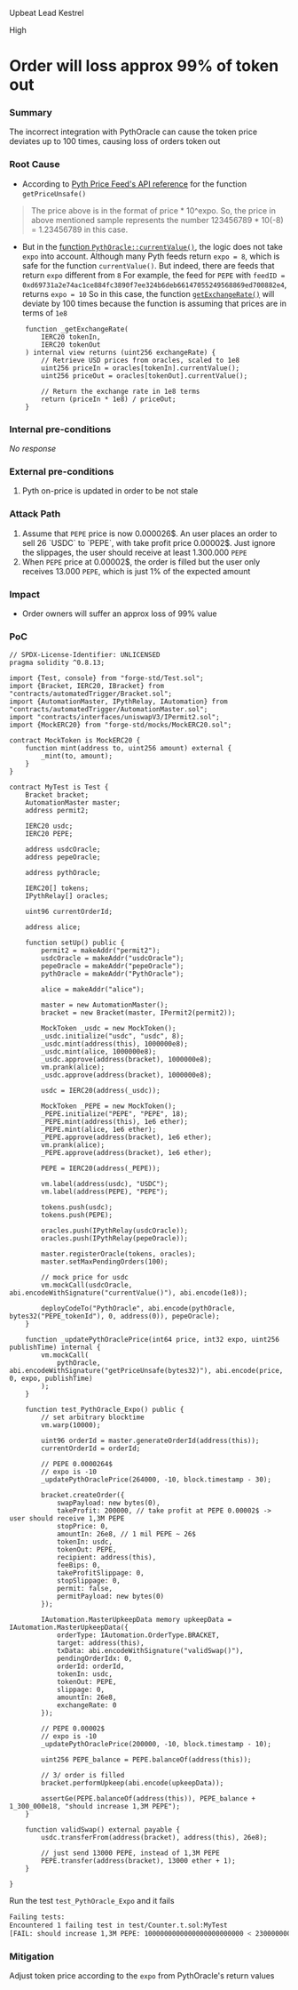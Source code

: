 Upbeat Lead Kestrel

High

# Order will loss approx 99% of token out

### Summary

The incorrect integration with PythOracle can cause the token price deviates up to 100 times, causing loss of orders token out

### Root Cause

- According to [Pyth Price Feed's API reference](https://api-reference.pyth.network/price-feeds/evm/getPriceUnsafe) for the function `getPriceUnsafe()`
> The price above is in the format of price * 10^expo. So, the price in above mentioned sample represents the number 123456789 * 10(-8) = 1.23456789 in this case.

- But in the [function `PythOracle::currentValue()`](https://github.com/sherlock-audit/2024-11-oku/blob/main/oku-custom-order-types/contracts/oracle/External/PythOracle.sol#L26-L33), the logic does not take `expo` into account. Although many Pyth feeds return `expo = 8`, which is safe for the function `currentValue()`. But indeed, there are feeds that return `expo` different from `8`
For example, the feed for `PEPE` with `feedID = 0xd69731a2e74ac1ce884fc3890f7ee324b6deb66147055249568869ed700882e4`, returns `expo = 10`
So in this case, the function [`getExchangeRate()`](https://github.com/sherlock-audit/2024-11-oku/blob/main/oku-custom-order-types/contracts/automatedTrigger/AutomationMaster.sol#L70-L87) will deviate by 100 times because the function is assuming that prices are in terms of `1e8`
```solidity
    function _getExchangeRate(
        IERC20 tokenIn,
        IERC20 tokenOut
    ) internal view returns (uint256 exchangeRate) {
        // Retrieve USD prices from oracles, scaled to 1e8
        uint256 priceIn = oracles[tokenIn].currentValue();
        uint256 priceOut = oracles[tokenOut].currentValue();

        // Return the exchange rate in 1e8 terms
        return (priceIn * 1e8) / priceOut;
    }
```

### Internal pre-conditions

_No response_

### External pre-conditions

1. Pyth on-price is updated in order to be not stale

### Attack Path

1. Assume that `PEPE` price is now 0.000026$.
An user places an order to sell 26 `USDC` to `PEPE`, with take profit price 0.00002$. 
Just ignore the slippages, the user should receive at least 1.300.000 `PEPE`
2. When `PEPE` price at 0.00002$, the order is filled but the user only receives 13.000 `PEPE`, which is just 1% of the expected amount

### Impact

- Order owners will suffer an approx loss of 99% value

### PoC

```solidity
// SPDX-License-Identifier: UNLICENSED
pragma solidity ^0.8.13;

import {Test, console} from "forge-std/Test.sol";
import {Bracket, IERC20, IBracket} from "contracts/automatedTrigger/Bracket.sol";
import {AutomationMaster, IPythRelay, IAutomation} from "contracts/automatedTrigger/AutomationMaster.sol";
import "contracts/interfaces/uniswapV3/IPermit2.sol";
import {MockERC20} from "forge-std/mocks/MockERC20.sol";

contract MockToken is MockERC20 {
    function mint(address to, uint256 amount) external {
        _mint(to, amount);
    }
}

contract MyTest is Test {
    Bracket bracket;
    AutomationMaster master;
    address permit2;

    IERC20 usdc;
    IERC20 PEPE;

    address usdcOracle;
    address pepeOracle;

    address pythOracle;

    IERC20[] tokens;
    IPythRelay[] oracles;

    uint96 currentOrderId;

    address alice;

    function setUp() public {
        permit2 = makeAddr("permit2");
        usdcOracle = makeAddr("usdcOracle");
        pepeOracle = makeAddr("pepeOracle");
        pythOracle = makeAddr("PythOracle");

        alice = makeAddr("alice");

        master = new AutomationMaster();
        bracket = new Bracket(master, IPermit2(permit2));

        MockToken _usdc = new MockToken();
        _usdc.initialize("usdc", "usdc", 8);
        _usdc.mint(address(this), 1000000e8);
        _usdc.mint(alice, 1000000e8);
        _usdc.approve(address(bracket), 1000000e8);
        vm.prank(alice);
        _usdc.approve(address(bracket), 1000000e8);

        usdc = IERC20(address(_usdc));

        MockToken _PEPE = new MockToken();
        _PEPE.initialize("PEPE", "PEPE", 18);
        _PEPE.mint(address(this), 1e6 ether);
        _PEPE.mint(alice, 1e6 ether);
        _PEPE.approve(address(bracket), 1e6 ether);
        vm.prank(alice);
        _PEPE.approve(address(bracket), 1e6 ether);

        PEPE = IERC20(address(_PEPE));

        vm.label(address(usdc), "USDC");
        vm.label(address(PEPE), "PEPE");

        tokens.push(usdc);
        tokens.push(PEPE);

        oracles.push(IPythRelay(usdcOracle));
        oracles.push(IPythRelay(pepeOracle));

        master.registerOracle(tokens, oracles);
        master.setMaxPendingOrders(100);

        // mock price for usdc
        vm.mockCall(usdcOracle, abi.encodeWithSignature("currentValue()"), abi.encode(1e8));

        deployCodeTo("PythOracle", abi.encode(pythOracle, bytes32("PEPE_tokenId"), 0, address(0)), pepeOracle);
    }

    function _updatePythOraclePrice(int64 price, int32 expo, uint256 publishTime) internal {
        vm.mockCall(
            pythOracle, abi.encodeWithSignature("getPriceUnsafe(bytes32)"), abi.encode(price, 0, expo, publishTime)
        );
    }

    function test_PythOracle_Expo() public {
        // set arbitrary blocktime
        vm.warp(10000);

        uint96 orderId = master.generateOrderId(address(this));
        currentOrderId = orderId;

        // PEPE 0.0000264$
        // expo is -10
        _updatePythOraclePrice(264000, -10, block.timestamp - 30);

        bracket.createOrder({
            swapPayload: new bytes(0),
            takeProfit: 200000, // take profit at PEPE 0.00002$ -> user should receive 1,3M PEPE
            stopPrice: 0,
            amountIn: 26e8, // 1 mil PEPE ~ 26$
            tokenIn: usdc,
            tokenOut: PEPE,
            recipient: address(this),
            feeBips: 0,
            takeProfitSlippage: 0,
            stopSlippage: 0,
            permit: false,
            permitPayload: new bytes(0)
        });

        IAutomation.MasterUpkeepData memory upkeepData = IAutomation.MasterUpkeepData({
            orderType: IAutomation.OrderType.BRACKET,
            target: address(this),
            txData: abi.encodeWithSignature("validSwap()"),
            pendingOrderIdx: 0,
            orderId: orderId,
            tokenIn: usdc,
            tokenOut: PEPE,
            slippage: 0,
            amountIn: 26e8,
            exchangeRate: 0
        });

        // PEPE 0.00002$
        // expo is -10
        _updatePythOraclePrice(200000, -10, block.timestamp - 10);

        uint256 PEPE_balance = PEPE.balanceOf(address(this));

        // 3/ order is filled
        bracket.performUpkeep(abi.encode(upkeepData));

        assertGe(PEPE.balanceOf(address(this)), PEPE_balance + 1_300_000e18, "should increase 1,3M PEPE");
    }

    function validSwap() external payable {
        usdc.transferFrom(address(bracket), address(this), 26e8);

        // just send 13000 PEPE, instead of 1,3M PEPE
        PEPE.transfer(address(bracket), 13000 ether + 1);
    }

}

```

Run the test `test_PythOracle_Expo` and it fails
```bash
Failing tests:
Encountered 1 failing test in test/Counter.t.sol:MyTest
[FAIL: should increase 1,3M PEPE: 1000000000000000000000000 < 2300000000000000000000000] test_PythOracle_Expo() (gas: 361939)
```

### Mitigation

Adjust token price according to the `expo` from PythOracle's return values